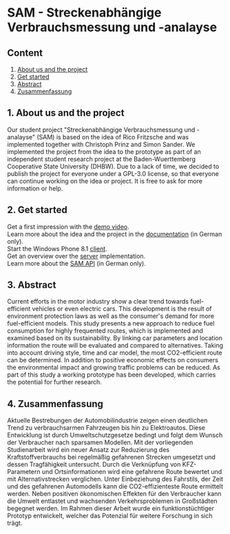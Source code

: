 # SAM - Streckenabhängige Verbrauchsmessung und -analayse

## Content
1. [About us and the project](https://github.com/transport-solution-sam/SAM/blob/master/README.md#1-about-us-and-the-project)
2. [Get started](https://github.com/transport-solution-sam/SAM/blob/master/README.md#2-get-started)
3. [Abstract](https://github.com/transport-solution-sam/SAM/blob/master/README.md#3-abstract)
4. [Zusammenfassung](https://github.com/transport-solution-sam/SAM/blob/master/README.md#4-zusammenfassung)


## 1. About us and the project
Our student project "Streckenabhängige Verbrauchsmessung und -analayse" (SAM) is based on the idea of Rico Fritzsche and was implemented together with Christoph Prinz and Simon Sander. We implemented the project from the idea to the prototype as part of an independent student research project at the Baden-Wuerttemberg Cooperative State University (DHBW).
Due to a lack of time, we decided to publish the project for everyone under a GPL-3.0 license, so that everyone can continue working on the idea or project.
It is free to ask for more information or help.


## 2. Get started
Get a first impression with the [demo video](documentation/demovideo.mov). <br/>
Learn more about the idea and the project in the [documentation](documentation/documentationSAM2015.pdf) (in German only). <br/>
Start the Windows Phone 8.1 [client](client/readme.md). <br/>
Get an overview over the [server](server/README.md) implementation. <br/>
Learn more about the [SAM API](documentation/SAM-API.xlsx) (in German only).


## 3. Abstract
Current efforts in the motor industry show a clear trend towards fuel-efficient vehicles or even electric cars. This development is the result of environment protection laws as well as the consumer's demand for more fuel-efficient models. This study presents a new approach to reduce fuel consumption for highly frequented routes, which is implemented and examined based on its sustainability. By linking car parameters and location information the route will be evaluated and compared to alternatives. Taking into account driving style, time and car model, the most CO2-efficient route can be determined. In addition to positive economic effects on consumers the environmental impact and growing traffic problems can be reduced. As part of this study a working prototype has been developed, which carries the potential for further research.


## 4. Zusammenfassung
Aktuelle Bestrebungen der Automobilindustrie zeigen einen deutlichen Trend zu verbrauchsarmen Fahrzeugen bis hin zu Elektroautos. Diese Entwicklung ist durch Umweltschutzgesetze bedingt und folgt dem Wunsch der Verbraucher nach sparsamen Modellen. Mit der vorliegenden Studienarbeit wird ein neuer Ansatz zur Reduzierung des Kraftstoffverbrauchs bei regelmäßig gefahrenen Strecken umgesetzt und dessen Tragfähigkeit untersucht. Durch die Verknüpfung von KFZ-Parametern und Ortsinformationen wird eine gefahrene Route bewertet und mit Alternativstrecken verglichen. Unter Einbeziehung des Fahrstils, der Zeit und des gefahrenen Automodells kann die CO2-effizienteste Route ermittelt werden. Neben positiven ökonomischen Effekten für den Verbraucher kann die Umwelt entlastet und wachsenden Verkehrsproblemen in Großstädten begegnet werden. Im Rahmen dieser Arbeit wurde ein funktionstüchtiger Prototyp entwickelt, welcher das Potenzial für weitere Forschung in sich trägt.
